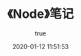 ---
pageComponent: 
  name: Catalogue
  data: 
    path: 《Node》笔记
    imgUrl: /img/web.png
    description: Node的学习笔记
title: 《Node》笔记
date: 2020-01-12 11:51:53
permalink: /note/node
sidebar: false
article: false
comment: false
editLink: false
author: 
  name: 夜猫子
  link: https://github.com/zhushengjie123
titleTag: 
---